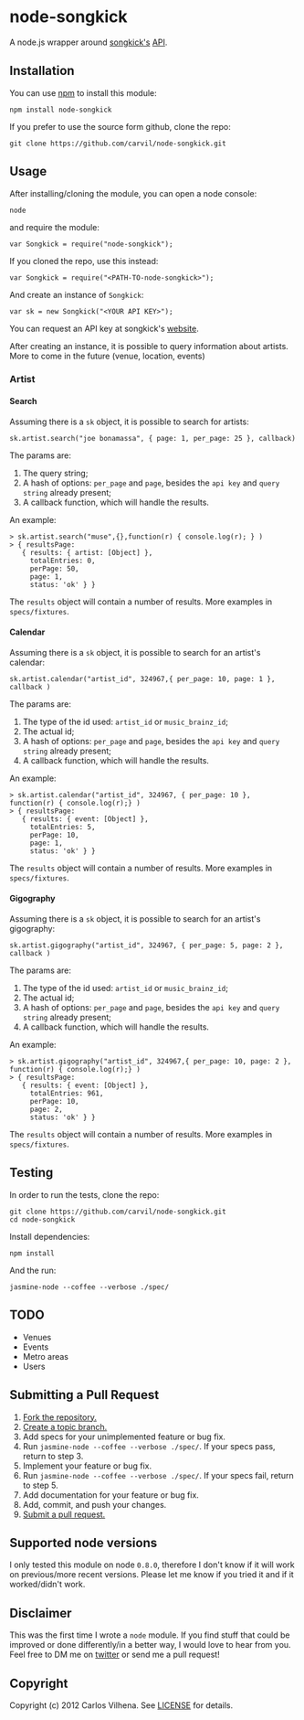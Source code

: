 # node-songkick

A node.js wrapper around [songkick's](http://www.songkick.com) [API](http://www.songkick.com/developer).

## Installation

You can use [npm](https://npmjs.org) to install this module:

    npm install node-songkick

If you prefer to use the source form github, clone the repo:

    git clone https://github.com/carvil/node-songkick.git

## Usage

After installing/cloning the module, you can open a node console:

    node

and require the module:

    var Songkick = require("node-songkick");

If you cloned the repo, use this instead:

    var Songkick = require("<PATH-TO-node-songkick>");

And create an instance of `Songkick`:

    var sk = new Songkick("<YOUR API KEY>");

You can request an API key at songkick's [website](http://www.songkick.com/api_key_requests/new).

After creating an instance, it is possible to query information about artists. More to come in the future (venue, location, events)

### Artist

#### Search

Assuming there is a `sk` object, it is possible to search for artists:

    sk.artist.search("joe bonamassa", { page: 1, per_page: 25 }, callback)

The params are:

1. The query string;
2. A hash of options: `per_page` and `page`, besides the `api key` and `query string` already present;
3. A callback function, which will handle the results.

An example:

    > sk.artist.search("muse",{},function(r) { console.log(r); } )
    > { resultsPage:
       { results: { artist: [Object] },
         totalEntries: 0,
         perPage: 50,
         page: 1,
         status: 'ok' } }

The `results` object will contain a number of results. More examples in `specs/fixtures`.

#### Calendar

Assuming there is a `sk` object, it is possible to search for an artist's calendar:

    sk.artist.calendar("artist_id", 324967,{ per_page: 10, page: 1 }, callback )

The params are:

1. The type of the id used: `artist_id` or `music_brainz_id`;
2. The actual id;
2. A hash of options: `per_page` and `page`, besides the `api key` and `query string` already present;
3. A callback function, which will handle the results.

An example:

    > sk.artist.calendar("artist_id", 324967, { per_page: 10 }, function(r) { console.log(r);} )
    > { resultsPage:
       { results: { event: [Object] },
         totalEntries: 5,
         perPage: 10,
         page: 1,
         status: 'ok' } }

The `results` object will contain a number of results. More examples in `specs/fixtures`.

#### Gigography

Assuming there is a `sk` object, it is possible to search for an artist's gigography:

    sk.artist.gigography("artist_id", 324967, { per_page: 5, page: 2 }, callback )

The params are:

1. The type of the id used: `artist_id` or `music_brainz_id`;
2. The actual id;
2. A hash of options: `per_page` and `page`, besides the `api key` and `query string` already present;
3. A callback function, which will handle the results.

An example:

    > sk.artist.gigography("artist_id", 324967,{ per_page: 10, page: 2 }, function(r) { console.log(r);} )
    > { resultsPage:
       { results: { event: [Object] },
         totalEntries: 961,
         perPage: 10,
         page: 2,
         status: 'ok' } }

The `results` object will contain a number of results. More examples in `specs/fixtures`.

## Testing

In order to run the tests, clone the repo:

    git clone https://github.com/carvil/node-songkick.git
    cd node-songkick

Install dependencies:

    npm install

And the run:

    jasmine-node --coffee --verbose ./spec/

## TODO

- Venues
- Events
- Metro areas
- Users

## Submitting a Pull Request

1. [Fork the repository.][fork]
2. [Create a topic branch.][branch]
3. Add specs for your unimplemented feature or bug fix.
4. Run `jasmine-node --coffee --verbose ./spec/`. If your specs pass, return to step 3.
5. Implement your feature or bug fix.
6. Run `jasmine-node --coffee --verbose ./spec/`. If your specs fail, return to step 5.
7. Add documentation for your feature or bug fix.
8. Add, commit, and push your changes.
9. [Submit a pull request.][pr]

[fork]: http://help.github.com/fork-a-repo/
[branch]: http://learn.github.com/p/branching.html
[pr]: http://help.github.com/send-pull-requests/

## Supported node versions

I only tested this module on node `0.8.0`, therefore I don't know if it will work on previous/more recent
versions. Please let me know if you tried it and if it worked/didn't work.

## Disclaimer

This was the first time I wrote a `node` module. If you find stuff that could be improved or done
differently/in a better way, I would love to hear from you. Feel free to DM me on [twitter](https://twitter.com/carvil_) or
send me a pull request!

## Copyright

Copyright (c) 2012 Carlos Vilhena. See [LICENSE](https://github.com/carvil/node-songkick/blob/master/LICENSE) for details.

